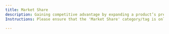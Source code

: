 ```yaml
---
title: Market Share
description: Gaining competitive advantage by expanding a product’s presence in its market segment.
Instructions: Please ensure that the 'Market Share' category/tag is only applied to content specifically related to gaining competitive advantage by expanding a product’s presence in its market segment.

---
```


